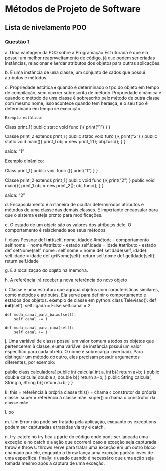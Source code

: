 # Métodos de Projeto de Software
## Lista de nivelamento POO

### Questão 1
a. Uma vantagem da POO sobre a Programação Estruturada é que ela possui um melhor reaproveitamento de código, já que podem ser criadas instâncias, relacionar e herdar atributos dos objetos para outras aplicações.

b. É uma instância de uma classe, um conjunto de dados que possui atributos e métodos.

c. Propriedade estática é quando é determinado o tipo do objeto em tempo de compilação, sem ocorrer sobrescrita de método. Propriedade dinâmica é quando o método de uma classe é sobrescrito pelo método de outra classe com mesmo nome, isso acontece quando tem herança, e o seu tipo é determinado em tempo de execução.

	Exemplo estático:

Class print_1{
	public static void func (){
		print(“1”)
}
}

Classe print_2 extends print_1{
	public static void func (){
		print(“2”)
}
public static void main(){
		print_1 obj = new print_2();
obj.func();
}
}

saída: “1”





Exemplo dinâmico:

Class print_1{
	public void func (){
		print(“1”)
}
}

Classe print_2 extends print_1{
	public void func (){
		print(“2”)
}
public void main(){
		print_1 obj = new print_2();
obj.func();
}
}

saída: “2”

d. Encapsulamento é a maneira de ocultar determinados atributos e métodos de uma classe das demais classes. É importante encapsular para que o sistema esteja pronto para modificações.

e. O estado de um objeto são os valores dos atributos dele. O comportamento é relacionado aos seus métodos.

f. class Pessoa: 
def __init__(self, nome, idade):   	               #método - comportamento
self.nome = nome			    #atributo - estado
self.idade = idade			    #atributo - estado
def setNome(self, nome):
self.nome = nome
def setIdade(self, idade): 
self.idade = idade
def getNome(self): 
return self.nome
def getIdade(self):
return self.idade

g. É a localização do objeto na memória.

h. A referência irá receber a nova referência do novo objeto

i. Classe é uma estrutura que agrupa objetos com características similares, como métodos e atributos. Ela serve para definir o comportamento e estados dos objetos. exemplo de classe em python:
class Televisao():
    def __init__(self):
        self.ligada = False
        self.canal = 2

    def muda_canal_para_baixo(self):
        self.canal -= 1

    def muda_canal_para_cima(self):
        self.canal += 1

j. Uma variável de classe possui um valor comum a todos os objetos que pertencerem à classe, e uma variável de instância possui um valor específico para cada objeto. O nome é sobrecarga (overload). Para distinguir um método do outro, eles precisam possuir argumentos diferentes, por exemplo:

public class calculadora{
public int calcula( int a, int b){
    return a+b;
  }
  public double calcula( double a, double b){
     return a+b;
  }
   public String calcula( String a, String b){
     return a+b;
}
}

k. this = referência à própria classe
this() = chama o construtor da própria classe.
super = referência à classe mãe.
super() = chama o construtor da classe mãe.

l. oo

m. Um Error não pode ser tratado pela aplicação, enquanto os exceptions podem ser capturadas e tratadas via try e catch.

n. try-catch: no try fica a parte do código onde pode ser lançada uma exceção e no catch é a ação que ocorrerá caso a exceção seja capturada.
throw e throws: throws serve para tratar uma exceção em um outro bloco chamado por ele, enquanto o throw lança uma exceção padrão invés de uma específica.
finally: é usado quando é necessário que uma ação seja tomada mesmo após a captura de uma exceção.

